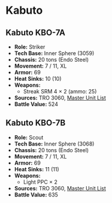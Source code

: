 # Kabuto
## Kabuto KBO-7A
- **Role:** Striker
- **Tech Base:** Inner Sphere (3059)
- **Chassis:** 20 tons (Endo Steel)
- **Movement:** 7 / 11, XL
- **Armor:** 69
- **Heat Sinks:** 10 (10)
- **Weapons:**
  - Streak SRM 4 × 2 (ammo: 25)
- **Sources:** TRO 3060, [Master Unit List](http://masterunitlist.info/Unit/Details/1728/kabuto-kbo-7a)
- **Battle Value:** 524

## Kabuto KBO-7B
- **Role:** Scout
- **Tech Base:** Inner Sphere (3068)
- **Chassis:** 20 tons (Endo Steel)
- **Movement:** 7 / 11, XL
- **Armor:** 69
- **Heat Sinks:** 11 (11)
- **Weapons:**
  - Light PPC × 2
- **Sources:** TRO 3060, [Master Unit List](http://masterunitlist.info/Unit/Details/1729/kabuto-kbo-7b)
- **Battle Value:** 635

